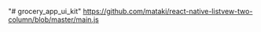 "# grocery_app_ui_kit"
https://github.com/mataki/react-native-listvew-two-column/blob/master/main.js
